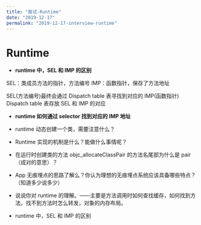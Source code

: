 ```yaml
---
title: "面试-Runtime"
date: "2019-12-17"
permalink: "2019-12-17-interview-runtime"
---
```


# Runtime

- **runtime 中，SEL 和 IMP 的区别**

SEL：类成员方法的指针，方法编号
IMP：函数指针，保存了方法地址

SEL(方法编号)最终会通过 Dispatch table 表寻找到对应的 IMP(函数指针)
Dispatch table 表存放 SEL 和 IMP 的对应

- **runtime 如何通过 selector 找到对应的 IMP 地址**

* runtime 动态创建一个类，需要注意什么？
* Runtime 实现的机制是什么？能做什么事情呢？

* 在运行时创建类的方法 objc_allocateClassPair 的方法名尾部为什么是 pair（成对的意思）？

* App 无痕埋点的思路了解么？你认为理想的无痕埋点系统应该具备哪些特点？（知道多少说多少）
* 说说你对 runtime 的理解。——主要是方法调用时如何查找缓存，如何找到方法，找不到方法时怎么转发，对象的内存布局。
* runtime 中，SEL 和 IMP 的区别
